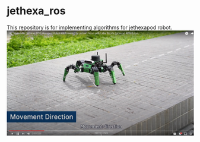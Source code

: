 # jethexa_ros
This repository is for implementing algorithms for jethexapod robot.
![Optional Alt Text](media/image.png)
